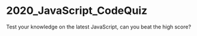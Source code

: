 # 2020_JavaScript_CodeQuiz
Test your knowledge on the latest JavaScript, can you beat the high score?
